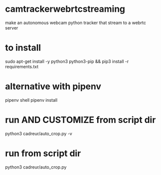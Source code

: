 # camtrackerwebrtcstreaming
make an autonomous webcam python tracker that stream to a webrtc server

# to install
sudo apt-get install -y python3 python3-pip && pip3 install -r requirements.txt
# alternative with pipenv
pipenv shell
pipenv install


# run AND CUSTOMIZE from script dir
python3 cadreur/auto_crop.py -v

# run from script dir
python3 cadreur/auto_crop.py
